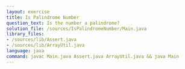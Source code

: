 ```yaml
---
layout: exercise
title: Is Palindrome Number
question_text: Is the number a palindrome?
solution_file: /sources/IsPalindromeNumber/Main.java
library_files:
- /sources/lib/Assert.java
- /sources/lib/ArrayUtil.java
language: java
command: javac Main.java Assert.java ArrayUtil.java && java Main
---
```

